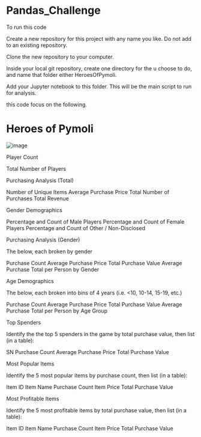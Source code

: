 # Pandas_Challenge


To run this code


Create a new repository for this project with any name you like. Do not add to an existing repository.


Clone the new repository to your computer.


Inside your local git repository, create one directory for the u choose to do, and name that folder either HeroesOfPymoli.


Add your Jupyter notebook to this folder. This will be the main script to run for analysis.


this code focus on the following.
<h1>Heroes of Pymoli</h1>

![image](https://user-images.githubusercontent.com/76269709/120912242-35ac4680-c653-11eb-8a9c-0ad54b80ee92.png)

Player Count

Total Number of Players


Purchasing Analysis (Total)

Number of Unique Items
Average Purchase Price
Total Number of Purchases
Total Revenue


Gender Demographics

Percentage and Count of Male Players
Percentage and Count of Female Players
Percentage and Count of Other / Non-Disclosed


Purchasing Analysis (Gender)

The below, each broken by gender

Purchase Count
Average Purchase Price
Total Purchase Value
Average Purchase Total per Person by Gender




Age Demographics

The below, each broken into bins of 4 years (i.e. <10, 10-14, 15-19, etc.)

Purchase Count
Average Purchase Price
Total Purchase Value
Average Purchase Total per Person by Age Group




Top Spenders

Identify the the top 5 spenders in the game by total purchase value, then list (in a table):

SN
Purchase Count
Average Purchase Price
Total Purchase Value




Most Popular Items

Identify the 5 most popular items by purchase count, then list (in a table):

Item ID
Item Name
Purchase Count
Item Price
Total Purchase Value




Most Profitable Items

Identify the 5 most profitable items by total purchase value, then list (in a table):

Item ID
Item Name
Purchase Count
Item Price
Total Purchase Value
